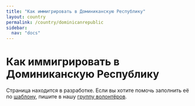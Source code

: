 ```yaml
---
title: "Как иммигрировать в Доминиканскую Республику"
layout: country
permalink: /country/dominicanrepublic
sidebar:
  nav: "docs"
---
```


# Как иммигрировать в Доминиканскую Республику

Страница находится в разработке. Если вы хотите помочь заполнить её по [шаблону](/template), пишите в нашу [группу волонтёров](https://t.me/+FHi3FnJaoWJkMDAx).
